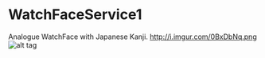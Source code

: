 # WatchFaceService1
Analogue WatchFace with Japanese Kanji.
http://i.imgur.com/0BxDbNq.png
![alt tag](http://i.imgur.com/0BxDbNq.png)
